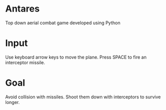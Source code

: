 # Antares
Top down aerial combat game developed using Python

# Input
Use keyboard arrow keys to move the plane. Press SPACE to fire an interceptor missile.

# Goal
Avoid collision with missiles. Shoot them down with interceptors to survive longer.
